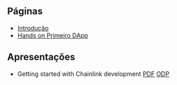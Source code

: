 ## Páginas
* [Introdução](https://github.com/CryptoDevBR/forum/wiki/Introdu%C3%A7%C3%A3o)
* [Hands on Primeiro DApp](https://github.com/CryptoDevBR/forum/wiki/Hands-on:-Truffle-setup-e-Primeiro-DApp)

## Apresentações
* Getting started with Chainlink development [PDF](https://github.com/CryptoDevBR/forum/blob/main/presentations/Getting%20started%20with%20Chainlink%20development.pdf) [ODP](https://github.com/CryptoDevBR/forum/blob/main/presentations/Getting%20started%20with%20Chainlink%20development.odp)